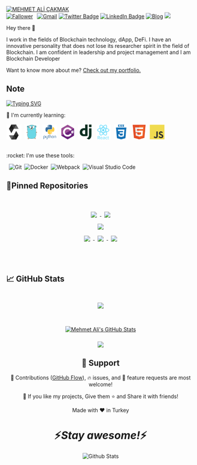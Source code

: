 [![MEHMET ALİ ÇAKMAK](https://github.com/mehmet5643/mehmet5643/blob/main/asset/banner_github.png
)](https://softremedy.org/)
<br>
[![Fallower](https://img.shields.io/github/followers/mehmet5643?color=Red&logoColor=Grey&style=social)](https:softremedy.org)
&ensp;[![Gmail](https://img.shields.io/badge/-Gmail-C71610?style=flat-square&logo=Gmail&logoColor=FFFFFF)](mailto:mehmet_cbu63@gmail.com)
[![Twitter Badge](https://img.shields.io/badge/Twitter-Profile-informational?style=flat&logo=twitter&logoColor=white&color=1CA2F1)](https://twitter.com/MehmetSoftw)
[![LinkedIn Badge](https://img.shields.io/badge/LinkedIn-Profile-informational?style=flat&logo=linkedin&logoColor=white&color=0D76A8)](https://www.linkedin.com/in/mehmet-ali-çakmak--software/)
[![Blog](https://img.shields.io/badge/-Blog-000000?style=flat-square&logoColor=FFFFFF)](https://softremedy.org)
![](https://komarev.com/ghpvc/?username=mehmet5643&color=blueviolet&style=flat-square)




Hey there 👋


I work in the fields of Blockchain technology, dApp, DeFi. I have an innovative personality that does not lose its researcher spirit in the field of Blockchain. I am confident in leadership and project management and I am Blockchain Developer 

Want to know more about me? [Check out my portfolio.](https://www.linkedin.com/in/mehmet-ali-%C3%A7akmak--software/)<br>

## Note
[![Typing SVG](https://readme-typing-svg.herokuapp.com?color=%2336BCF7&lines=You+Can+Find+Code+Here+About+;Blockchain+And+DApp+;Python+;Django+;React+;Next.js+;Happy+Deploying+%F0%9F%92%96)](https://github.com/mehmet5643)

<div>

   🌱 I'm currently learning:
   <br>
   <br>
   <img src="https://github.com/devicons/devicon/blob/master/icons/solidity/solidity-original.svg" title="Solidity" alt="Solidity" width="40" height="40"/>&nbsp;
  <img src="https://github.com/devicons/devicon/blob/master/icons/go/go-original.svg" title="Go" alt="Go" width="40" height="40"/>&nbsp;
  <img src="https://github.com/devicons/devicon/blob/master/icons/python/python-original-wordmark.svg" title="Python" alt="Python" width="40" height="40"/>&nbsp;
  <img src="https://github.com/devicons/devicon/blob/master/icons/csharp/csharp-original.svg" title="C#"  alt="C#" width="40" height="40"/>&nbsp;
  <img src="https://github.com/devicons/devicon/blob/master/icons/django/django-plain.svg" title="Django"  alt="Django" width="40" height="40"/>&nbsp;
  <img src="https://github.com/devicons/devicon/blob/master/icons/react/react-original-wordmark.svg" title="React" alt="React" width="40" height="40"/>&nbsp;
  <img src="https://github.com/devicons/devicon/blob/master/icons/css3/css3-plain-wordmark.svg"  title="CSS3" alt="CSS" width="40" height="40"/>&nbsp;
  <img src="https://github.com/devicons/devicon/blob/master/icons/html5/html5-original.svg" title="HTML5" alt="HTML" width="40" height="40"/>&nbsp;
  <img src="https://github.com/devicons/devicon/blob/master/icons/javascript/javascript-original.svg" title="JavaScript" alt="JavaScript" width="40" height="40"/>&nbsp;

  
</div>
<br>
:rocket: I'm use these tools:


&ensp;![Git](https://img.shields.io/badge/-Git-3E2C00?style=flat-square&logo=Git)&ensp;![Docker](https://img.shields.io/badge/-Docker-384D54?style=flat-square&logo=Docker)&ensp;![Webpack](https://img.shields.io/badge/-Webpack-1C78C0?style=flat-square&logo=Webpack)&ensp;![Visual Studio Code](https://img.shields.io/badge/-VsCode-2C2C32?style=flat-square&logo=visual-studio-code&logoColor=0078D7)

## &#128204;Pinned Repositories

<br>
<p align="center">
<a href="https://github.com/mehmet5643/Marketplace-web3">
  <img align="center" style="margin:0.5rem" src="https://github-readme-stats.vercel.app/api/pin/?username=mehmet5643&repo=Marketplace-web3&theme=bear&hide_border=true" />
</a>




<a href="https://github.com/mehmet5643/react-web3">
   <img align="center" style="margin:0.5rem" src="https://github-readme-stats.vercel.app/api/pin/?username=mehmet5643&repo=react-web3&theme=bear&hide_border=true" />

</a>

<br>






<a href="https://github.com/mehmet5643/Shareme-React">
   <img align="center" style="margin:0.5rem" src="https://github-readme-stats.vercel.app/api/pin/?username=mehmet5643&repo=Shareme-React&theme=bear&hide_border=true" />
</a>
   <br>


<a href="https://github.com/mehmet5643/EduWebsite">
   <img align="center" style="margin:0.5rem" src="https://github-readme-stats.vercel.app/api/pin/?username=mehmet5643&repo=EduWebsite&theme=bear&hide_border=true"/>

</a>

<a href="https://github.com/mehmet5643/patika-Frontend">
   <img align="center" style="margin:0.5rem" src="https://github-readme-stats.vercel.app/api/pin/?username=mehmet5643&repo=patika-Frontend&theme=bear&hide_border=true"/>

</a>
   
<a href="https://github.com/mehmet5643/Solidity">
   <img align="center" style="margin:0.5rem" src="https://github-readme-stats.vercel.app/api/pin/?username=mehmet5643&repo=Solidity&theme=bear&hide_border=true"/>

</a>
   </p>
<br>
<br>

## &#x1f4c8; GitHub Stats
<div class="row">
  <div class="col" style="display: flex;align-items: center;justify-content: center;">
<p align="center">

<a href="https://github.com/mehmet5643">
  <img align="center" style="margin:0.7rem" src="https://github-readme-stats.vercel.app/api/top-langs/?username=mehmet5643&hide=html&line_height=45,css&theme=bear&hide_border=true" />
</a>
     </p>
  </div>
   

<div class="col">
   <p align="center">
<a href="https://github.com/mehmet5643">
  <img align="center" style="margin:0.5rem" src="https://github-readme-stats.vercel.app/api?username=mehmet5643&show_icons=true&line_height=27&count_private=true&theme=bear&hide_border=true" alt="Mehmet Ali's GitHub Stats" />
</a>
   </p>
    <p align="center">  
  <img align="center" src = "https://github-readme-streak-stats.herokuapp.com?user=mehmet5643&theme=bear&hide_border=true">
   </p>
   </div>
  
</div>

<h2 align="center">🤝 Support</h2>

<p align="center">🎀 Contributions (<a href="https://guides.github.com/introduction/flow" title="GitHub flow">GitHub Flow</a>), 🔥 issues, and 🥮 feature requests are most welcome!</p>

<p align="center">💙 If you like my projects, Give them ⭐ and Share it with friends!</p>
</p>
<p align="center">Made with ❤️ in Turkey</p>

<h1 align='center'>⚡️<i>Stay awesome!</i>⚡️</h1>

<p align="center">
        <img src="https://raw.githubusercontent.com/mehmet5643/mehmet5643/0dbbe740af89d5a1fe3bb3aea3bdeddf2c57bb2c/asset/Bottom.svg" alt="Github Stats" />
</p>


